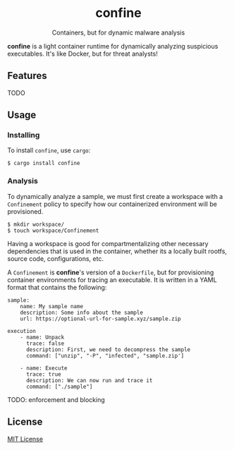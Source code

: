 <div align="center">
    <h1>confine</h1>
    <p>Containers, but for dynamic malware analysis</p>
</div>

__confine__ is a light container runtime for dynamically analyzing suspicious executables.
It's like Docker, but for threat analysts!

## Features

TODO

## Usage

### Installing 

To install `confine`, use `cargo`:

```
$ cargo install confine
```

### Analysis

To dynamically analyze a sample, we must first create a workspace with a `Confinement` policy to
specify how our containerized environment will be provisioned.

```
$ mkdir workspace/
$ touch workspace/Confinement
```

Having a workspace is good for compartmentalizing other necessary dependencies that is used in the
container, whether its a locally built rootfs, source code, configurations, etc.

A `Confinement` is __confine__'s version of a `Dockerfile`, but for provisioning 
container environments for tracing an executable. It is written in a YAML format that contains
the following:

```
sample:
    name: My sample name
    description: Some info about the sample
    url: https://optional-url-for-sample.xyz/sample.zip

execution
    - name: Unpack
      trace: false
      description: First, we need to decompress the sample
      command: ["unzip", "-P", "infected", "sample.zip']

    - name: Execute
      trace: true
      description: We can now run and trace it
      command: ["./sample"]
```

TODO: enforcement and blocking

## License

[MIT License](https://codemuch.tech/docs/license.txt)
